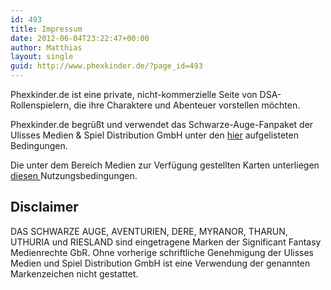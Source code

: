 ```yaml
---
id: 493
title: Impressum
date: 2012-06-04T23:22:47+00:00
author: Matthias
layout: single
guid: http://www.phexkinder.de/?page_id=493
---
```

Phexkinder.de ist eine private, nicht-kommerzielle Seite von DSA-Rollenspielern, die ihre Charaktere und Abenteuer vorstellen möchten.

Phexkinder.de begrüßt und verwendet das Schwarze-Auge-Fanpaket der Ulisses Medien & Spiel Distribution GmbH unter den <a href="http://www.ulisses-spiele.de/sortiment/rollenspiele/das-schwarze-auge/informationen-zu-das-schwarze-auge/fanrichtlinien/" target="_blank">hier</a> aufgelisteten Bedingungen.

Die unter dem Bereich Medien zur Verfügung gestellten Karten unterliegen <a href="http://www.ulisses-spiele.de/sortiment/rollenspiele/das-schwarze-auge/informationen-zu-das-schwarze-auge/fan-und-kartenpaket/gebrauchsanleitung/" target="_blank">diesen </a>Nutzungsbedingungen.

## Disclaimer

DAS SCHWARZE AUGE, AVENTURIEN, DERE, MYRANOR, THARUN, UTHURIA und RIESLAND sind eingetragene Marken der Significant Fantasy Medienrechte GbR. Ohne vorherige schriftliche Genehmigung der Ulisses Medien und Spiel Distribution GmbH ist eine Verwendung der genannten Markenzeichen nicht gestattet.